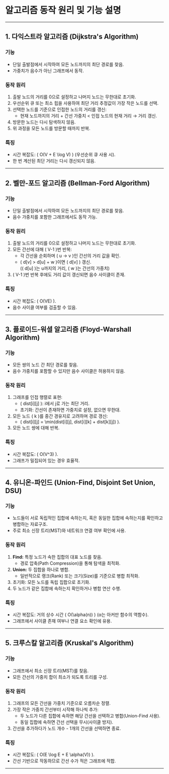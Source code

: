 # 알고리즘 동작 원리 및 기능 설명

---

## 1. 다익스트라 알고리즘 (Dijkstra's Algorithm)

### **기능**

- 단일 출발점에서 시작하여 모든 노드까지의 최단 경로를 찾음.
- 가중치가 음수가 아닌 그래프에서 동작.

### **동작 원리**

1. 출발 노드의 거리를 0으로 설정하고 나머지 노드는 무한대로 초기화.
2. 우선순위 큐 또는 최소 힙을 사용하여 최단 거리 추정값이 가장 작은 노드를 선택.
3. 선택한 노드를 기준으로 인접한 노드의 거리를 갱신:
   - 현재 노드까지의 거리 + 간선 가중치 < 인접 노드의 현재 거리 → 거리 갱신.
4. 방문한 노드는 다시 탐색하지 않음.
5. 위 과정을 모든 노드를 방문할 때까지 반복.

### **특징**

- 시간 복잡도: \( O(V + E \log V) \) (우선순위 큐 사용 시).
- 한 번 계산된 최단 거리는 다시 갱신되지 않음.

---

## 2. 벨만-포드 알고리즘 (Bellman-Ford Algorithm)

### **기능**

- 단일 출발점에서 시작하여 모든 노드까지의 최단 경로를 찾음.
- 음수 가중치를 포함한 그래프에서도 동작 가능.

### **동작 원리**

1. 출발 노드의 거리를 0으로 설정하고 나머지 노드는 무한대로 초기화.
2. 모든 간선에 대해 \( V-1 \)번 반복:
   - 각 간선을 순회하며 \( u → v \)인 간선의 거리 값을 확인.
   - \( d[v] > d[u] + w \)이면 \( d[v] \) 갱신.  
     (\( d[u] \)는 u까지의 거리, \( w \)는 간선의 가중치)
3. \( V-1 \)번 반복 후에도 거리 값이 갱신되면 음수 사이클이 존재.

### **특징**

- 시간 복잡도: \( O(VE) \).
- 음수 사이클 여부를 검출할 수 있음.

---

## 3. 플로이드-워셜 알고리즘 (Floyd-Warshall Algorithm)

### **기능**

- 모든 쌍의 노드 간 최단 경로를 찾음.
- 음수 가중치를 포함할 수 있지만 음수 사이클은 허용하지 않음.

### **동작 원리**

1. 그래프를 인접 행렬로 표현:
   - \( dist[i][j] \): i에서 j로 가는 최단 거리.
   - 초기화: 간선이 존재하면 가중치로 설정, 없으면 무한대.
2. 모든 노드 \( k \)를 중간 경유지로 고려하며 경로 갱신:
   - \( dist[i][j] = \min(dist[i][j], dist[i][k] + dist[k][j]) \).
3. 모든 노드 쌍에 대해 반복.

### **특징**

- 시간 복잡도: \( O(V^3) \).
- 그래프가 밀집되어 있는 경우 효율적.

---

## 4. 유니온-파인드 (Union-Find, Disjoint Set Union, DSU)

### **기능**

- 노드들이 서로 독립적인 집합에 속하는지, 혹은 동일한 집합에 속하는지를 확인하고 병합하는 자료구조.
- 주로 최소 신장 트리(MST)와 네트워크 연결 여부 확인에 사용.

### **동작 원리**

1. **Find:** 특정 노드가 속한 집합의 대표 노드를 찾음.
   - 경로 압축(Path Compression)을 통해 탐색을 최적화.
2. **Union:** 두 집합을 하나로 병합.
   - 일반적으로 랭크(Rank) 또는 크기(Size)를 기준으로 병합 최적화.
3. 초기화: 모든 노드를 독립 집합으로 초기화.
4. 두 노드가 같은 집합에 속하는지 확인하거나 병합 연산 수행.

### **특징**

- 시간 복잡도: 거의 상수 시간 \( O(\alpha(n)) \) (α는 아커만 함수의 역함수).
- 그래프에서 사이클 존재 여부나 연결 요소 확인에 유용.

---

## 5. 크루스칼 알고리즘 (Kruskal's Algorithm)

### **기능**

- 그래프에서 최소 신장 트리(MST)를 찾음.
- 모든 간선의 가중치 합이 최소가 되도록 트리를 구성.

### **동작 원리**

1. 그래프의 모든 간선을 가중치 기준으로 오름차순 정렬.
2. 가장 작은 가중치 간선부터 시작해 하나씩 추가:
   - 두 노드가 다른 집합에 속하면 해당 간선을 선택하고 병합(Union-Find 사용).
   - 동일 집합에 속하면 간선 선택을 무시(사이클 방지).
3. 간선을 추가하다가 노드 개수 - 1개의 간선을 선택하면 종료.

### **특징**

- 시간 복잡도: \( O(E \log E + E \alpha(V)) \).
- 간선 기반으로 작동하므로 간선 수가 적은 그래프에 적합.

---
